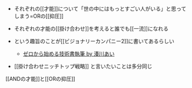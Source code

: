 
- それぞれの[[才能]]について「世の中にはもっとすごい人がいる」と思ってしまう=ORの[[抑圧]]
- それぞれの才能の[[掛け合わせ]]を考えると誰でも[[一流]]になれる
- という趣旨のことが[[ビジョナリーカンパニー2]]に書いてあるらしい
    - [ゼロから始める技術書執筆 by 湊川あい](https://www.slideshare.net/AiMinatogawa/by-69678890)

- [[掛け合わせニッチトップ戦略]] と言いたいことは多分同じ

[[ANDの才能]]と[[ORの抑圧]]